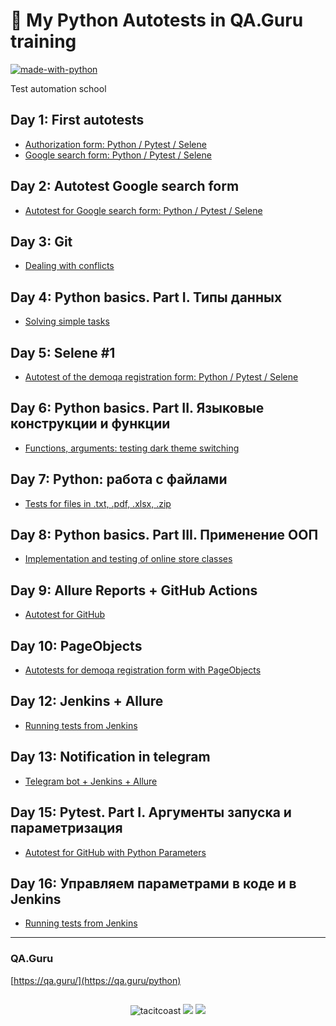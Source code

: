 # 🐼 My Python Autotests in QA.Guru training

[![made-with-python](https://img.shields.io/badge/Made%20with-Python-1f425f.svg)](https://www.python.org/)

Test automation school

## Day 1: First autotests
- [Authorization form: Python / Pytest / Selene](https://github.com/tacitcoast/QA.Guru/tree/main/Authorization_form_trial_session)
- [Google search form: Python / Pytest / Selene](https://github.com/tacitcoast/QA.Guru/tree/main/Google_search_form_trial_session)

## Day 2: Autotest Google search form
- [Autotest for Google search form: Python / Pytest / Selene](https://github.com/tacitcoast/QA-Guru/tree/main/Autotest-Google-search_day_1)

## Day 3: Git
- [Dealing with conflicts](https://github.com/tacitcoast/qa_guru_python_git_hm)

## Day 4: Python basics. Part I. Типы данных
- [Solving simple tasks](https://github.com/tacitcoast/QA-Guru/tree/main/Python_part_1)

## Day 5: Selene #1
- [Autotest of the demoqa registration form: Python / Pytest / Selene](https://github.com/tacitcoast/QA-Guru/tree/main/Autotest_registrations_demoqa)

## Day 6: Python basics. Part II. Языковые конструкции и функции
- [Functions, arguments: testing dark theme switching](https://github.com/tacitcoast/QA-Guru/tree/main/Python_part_2)

## Day 7: Python: работа с файлами
- [Tests for files in .txt, .pdf, .xlsx, .zip](https://github.com/tacitcoast/QA-Guru/tree/main/Python_part_3_files)

## Day 8: Python basics. Part III. Применение ООП
- [Implementation and testing of online store classes](https://github.com/tacitcoast/QA-Guru/tree/main/Python_part_3)

## Day 9: Allure Reports + GitHub Actions
- [Autotest for GitHub](https://github.com/tacitcoast/qaguru_python_hm_9)

## Day 10: PageObjects
- [Autotests for demoqa registration form with PageObjects](https://github.com/tacitcoast/demoqa-registrations-tests)

## Day 12: Jenkins + Allure
- [Running tests from Jenkins](https://github.com/tacitcoast/demoqa-registrations-tests/tree/high-level-step-objects)

## Day 13: Notification in telegram
- [Telegram bot + Jenkins + Allure](https://github.com/tacitcoast/demoqa-registrations-tests/tree/notifications)

## Day 15: Pytest. Part I. Аргументы запуска и параметризация
- [Autotest for GitHub with Python Parameters](https://github.com/tacitcoast/python_parameters)

## Day 16: Управляем параметрами в коде и в Jenkins
- [Running tests from Jenkins](https://github.com/tacitcoast/demoqa-registrations-tests/tree/high-level-step-objects)

---
### QA.Guru
[https://qa.guru/](https://qa.guru/python)

##
<p align="center">
  <img src="https://komarev.com/ghpvc/?username=tacitcoast" alt="tacitcoast" />
    <a href="https://github.com/tacitcoast/"><img src="https://img.shields.io/github/followers/tacitcoast?style=flat-square?color=%234CC61E&label=GitHub%20Followers%20"/></a>
  <a href="https://github.com/tacitcoast/"><img src="https://img.shields.io/github/last-commit/tacitcoast/tacitcoast?style=flat-square?color=red&label=Last%20Updated%20"/></a>
</p>
